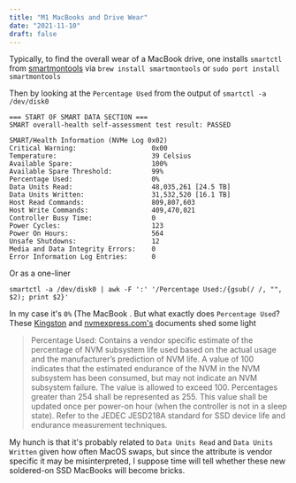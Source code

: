 ```yaml
---
title: "M1 MacBooks and Drive Wear"
date: "2021-11-10"
draft: false
---
```



Typically, to find the overall wear of a MacBook drive, one installs `smartctl` from [smartmontools](http://www.smartmontools.org/) via `brew install smartmontools` or `sudo port install smartmontools` 
	
Then by looking at the `Percentage Used` from the output of `smartctl -a /dev/disk0`
``` 
=== START OF SMART DATA SECTION ===
SMART overall-health self-assessment test result: PASSED

SMART/Health Information (NVMe Log 0x02)
Critical Warning:                   0x00
Temperature:                        39 Celsius
Available Spare:                    100%
Available Spare Threshold:          99%
Percentage Used:                    0%
Data Units Read:                    48,035,261 [24.5 TB]
Data Units Written:                 31,532,520 [16.1 TB]
Host Read Commands:                 809,807,603
Host Write Commands:                409,470,021
Controller Busy Time:               0
Power Cycles:                       123
Power On Hours:                     564
Unsafe Shutdowns:                   12
Media and Data Integrity Errors:    0
Error Information Log Entries:      0
```

Or as a one-liner

`smartctl -a /dev/disk0 | awk -F ':' '/Percentage Used:/{gsub(/ /, "", $2); print $2}'`

In my case it's `0%` (The MacBook . But what exactly does `Percentage Used`? These [Kingston](https://media.kingston.com/support/downloads/MKP_521.6_SMART-DCP1000_attribute.pdf) and [nvmexpress.com's](https://www.nvmexpress.org/wp-content/uploads/NVM_Express_Management_Interface_1_0a_2017.04.08_-_gold.pdf) documents shed some light


>Percentage Used: Contains a vendor specific estimate of the percentage of NVM subsystem life used
based on the actual usage and the manufacturer’s prediction of NVM life. A value of 100 indicates that
the estimated endurance of the NVM in the NVM subsystem has been consumed, but may not indicate
an NVM subsystem failure. The value is allowed to exceed 100. Percentages greater than 254 shall be
represented as 255. This value shall be updated once per power-on hour (when the controller is not in a
sleep state).
Refer to the JEDEC JESD218A standard for SSD device life and endurance measurement techniques.

My hunch is that it's probably related to `Data Units Read` and `Data Units Written` given how often MacOS swaps, but since the attribute is vendor specific it may be misinterpreted, I suppose time will tell whether these new soldered-on SSD MacBooks will become bricks.

